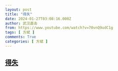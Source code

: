 ```yaml
---
layout: post
title: "得失"
date: 2024-01-27T03:08:16.000Z
author: 武汉直击
from: https://www.youtube.com/watch?v=70vnQ9udC1g
tags: [ 方斌 ]
comments: True
categories: [ 方斌 ]
---
```

<!--1706324896000-->
[得失](https://www.youtube.com/watch?v=70vnQ9udC1g)
------

<div>

</div>
